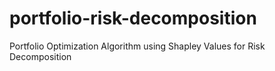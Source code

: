 # portfolio-risk-decomposition
Portfolio Optimization Algorithm using Shapley Values for Risk Decomposition
